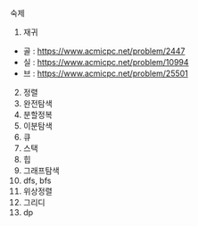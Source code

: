 숙제

1. 재귀
* 골 : https://www.acmicpc.net/problem/2447
* 실 : https://www.acmicpc.net/problem/10994
* 브 : https://www.acmicpc.net/problem/25501 
2. 정렬
3. 완전탐색
4. 분할정복
5. 이분탐색
6. 큐
7. 스택
8. 힙
9. 그래프탐색
10. dfs, bfs
11. 위상정렬
12. 그리디
13. dp
